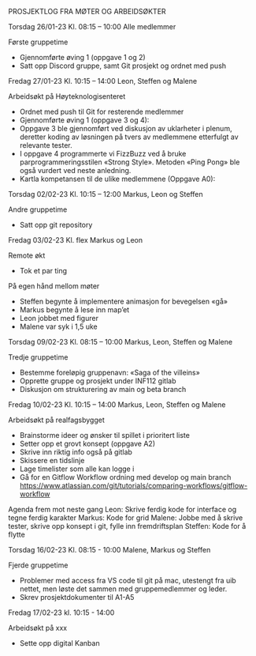 PROSJEKTLOG FRA MØTER OG ARBEIDSØKTER

Torsdag 26/01-23
Kl. 08:15 – 10:00
Alle medlemmer

Første gruppetime
* Gjennomførte øving 1 (oppgave 1 og 2)
* Satt opp Discord gruppe, samt Git prosjekt og ordnet med push 


Fredag 27/01-23
Kl. 10:15 – 14:00
Leon, Steffen og Malene

Arbeidsøkt på Høyteknologisenteret 
* Ordnet med push til Git for resterende medlemmer 
* Gjennomførte øving 1 (oppgave 3 og 4):
* Oppgave 3 ble gjennomført ved diskusjon av uklarheter i plenum, deretter koding av løsningen på tvers av medlemmene etterfulgt av relevante tester. 
* I oppgave 4 programmerte vi FizzBuzz ved å bruke parprogrammeringsstilen «Strong Style». Metoden «Ping Pong» ble også vurdert ved neste anledning. 
* Kartla kompetansen til de ulike medlemmene (Oppgave A0):

Torsdag 02/02-23
Kl. 10:15 – 12:00
Markus, Leon og Steffen

Andre gruppetime
* Satt opp git repository

Fredag 03/02-23
Kl. flex
Markus og Leon

Remote økt
* Tok et par ting 


På egen hånd mellom møter
* Steffen begynte å implementere animasjon for bevegelsen «gå»
* Markus begynte å lese inn map’et
* Leon jobbet med figurer
* Malene var syk i 1,5 uke

Torsdag 09/02-23
Kl. 08:15 – 10:00
Markus, Leon, Steffen og Malene

Tredje gruppetime
* Bestemme foreløpig gruppenavn: «Saga of the villeins»
* Opprette gruppe og prosjekt under INF112 gitlab 
* Diskusjon om strukturering av main og beta branch 


Fredag 10/02-23
Kl. 10:15 – 14:00
Markus, Leon, Steffen og Malene

Arbeidsøkt på realfagsbygget 
* Brainstorme ideer og ønsker til spillet i prioritert liste
* Setter opp et grovt konsept (oppgave A2)
* Skrive inn riktig info også på gitlab
* Skissere en tidslinje
* Lage timelister som alle kan logge i 
* Gå for en Gitflow Workflow ordning med develop og main branch
https://www.atlassian.com/git/tutorials/comparing-workflows/gitflow-workflow

Agenda frem mot neste gang
Leon: Skrive ferdig kode for interface og tegne ferdig karakter
Markus: Kode for grid 
Malene: Jobbe med å skrive tester, skrive opp konsept i git, fylle inn fremdriftsplan
Steffen: Kode for å flytte 


Torsdag 16/02-23
Kl. 08:15 - 10:00
Malene, Markus og Steffen

Fjerde gruppetime 
* Problemer med access fra VS code til git på mac, utestengt fra uib nettet, men løste det sammen med gruppemedlemmer og leder.
* Skrev prosjektdokumenter til A1-A5


Fredag 17/02-23
kl. 10:15 - 14:00

Arbeidsøkt på xxx
* Sette opp digital Kanban



